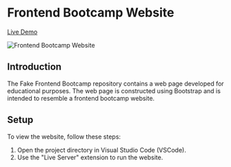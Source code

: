# Frontend Bootcamp Website

[Live Demo](https://chimerical-kringle-1bb7d5.netlify.app/)

![Frontend Bootcamp Website](https://i.ibb.co/XxCt7BQ/bootcamp.png)

## Introduction 
The Fake Frontend Bootcamp repository contains a web page developed for educational purposes. The web page is constructed using Bootstrap and is intended to resemble a frontend bootcamp website.

## Setup
To view the website, follow these steps:

1. Open the project directory in Visual Studio Code (VSCode).
2. Use the "Live Server" extension to run the website.
